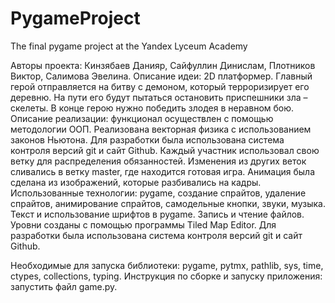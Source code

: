 # PygameProject
The final pygame project at the Yandex Lyceum Academy

Авторы проекта: Кинзябаев Данияр, Сайфуллин Динислам, Плотников Виктор, Салимова Эвелина.
Описание идеи: 2D платформер. Главный герой отправляется на битву с демоном, который терроризирует его деревню. На пути его будут пытаться остановить приспешники зла – скелеты. В конце герою нужно победить злодея в неравном бою.
Описание реализации: функционал осуществлен с помощью методологии ООП. Реализована векторная физика с использованием законов Ньютона. Для разработки была использована система контроля версий git и сайт Github. Каждый участник использовал свою ветку для распределения обязанностей. Изменения из других веток сливались в ветку master, где находится готовая игра. Анимация была сделана из изображений, которые разбивались на кадры.
Использованные технологии: pygame, создание спрайтов, удаление спрайтов, анимирование спрайтов, самодельные кнопки, звуки, музыка. Текст и использование шрифтов в pygame. Запись и чтение файлов. Уровни созданы с помощью программы Tiled Map Editor. Для разработки была использована система контроля версий git и сайт Github. 

Необходимые для запуска библиотеки: pygame, pytmx, pathlib, sys, time, ctypes, collections, typing.
Инструкция по сборке и запуску приложения: запустить файл game.py.

